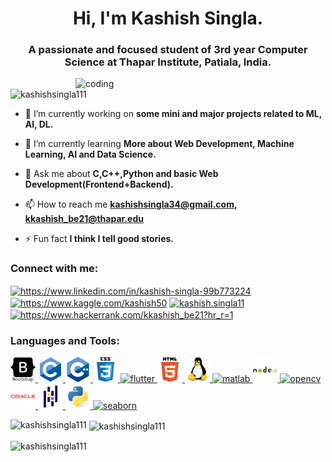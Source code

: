 <h1 align="center">Hi, I'm Kashish Singla.</h1>
<h3 align="center">A passionate and focused student of 3rd year Computer Science at Thapar Institute, Patiala, India.</h3>

<img align="right" alt="coding" width="400" src="https://encrypted-tbn0.gstatic.com/images?q=tbn:ANd9GcQLWJMLVvruFNIIfrv3GbCe7UekzCI4JywFBw&usqp=CAU">

<p align="left"> <img src="https://komarev.com/ghpvc/?username=kashishsingla111&label=Profile%20views&color=0e75b6&style=flat" alt="kashishsingla111" /> </p>

- 🔭 I’m currently working on **some mini and major projects related to ML, AI, DL.**

- 🌱 I’m currently learning **More about Web Development, Machine Learning, AI and Data Science.**

- 💬 Ask me about **C,C++,Python and basic Web Development(Frontend+Backend).**

- 📫 How to reach me **kashishsingla34@gmail.com, kkashish_be21@thapar.edu**

- ⚡ Fun fact **I think I tell good stories.**

<h3 align="left">Connect with me:</h3>
<p align="left">
<a href="https://linkedin.com/in/https://www.linkedin.com/in/kashish-singla-99b773224" target="blank"><img align="center" src="https://raw.githubusercontent.com/rahuldkjain/github-profile-readme-generator/master/src/images/icons/Social/linked-in-alt.svg" alt="https://www.linkedin.com/in/kashish-singla-99b773224" height="30" width="40" /></a>
  <a href="https://kaggle.com/https://www.kaggle.com/kashish50" target="blank"><img align="center" src="https://raw.githubusercontent.com/rahuldkjain/github-profile-readme-generator/master/src/images/icons/Social/kaggle.svg" alt="https://www.kaggle.com/kashish50" height="30" width="40" /></a>
<a href="https://instagram.com/kashish.singla11" target="blank"><img align="center" src="https://raw.githubusercontent.com/rahuldkjain/github-profile-readme-generator/master/src/images/icons/Social/instagram.svg" alt="kashish.singla11" height="30" width="40" /></a>
<a href="https://www.hackerrank.com/https://www.hackerrank.com/kkashish_be21?hr_r=1" target="blank"><img align="center" src="https://raw.githubusercontent.com/rahuldkjain/github-profile-readme-generator/master/src/images/icons/Social/hackerrank.svg" alt="https://www.hackerrank.com/kkashish_be21?hr_r=1" height="30" width="40" /></a>
</p>

<h3 align="left">Languages and Tools:</h3>
<p align="left"> <a href="https://getbootstrap.com" target="_blank" rel="noreferrer"> <img src="https://raw.githubusercontent.com/devicons/devicon/master/icons/bootstrap/bootstrap-plain-wordmark.svg" alt="bootstrap" width="40" height="40"/> </a> <a href="https://www.cprogramming.com/" target="_blank" rel="noreferrer"> <img src="https://raw.githubusercontent.com/devicons/devicon/master/icons/c/c-original.svg" alt="c" width="40" height="40"/> </a> <a href="https://www.w3schools.com/cpp/" target="_blank" rel="noreferrer"> <img src="https://raw.githubusercontent.com/devicons/devicon/master/icons/cplusplus/cplusplus-original.svg" alt="cplusplus" width="40" height="40"/> </a> <a href="https://www.w3schools.com/css/" target="_blank" rel="noreferrer"> <img src="https://raw.githubusercontent.com/devicons/devicon/master/icons/css3/css3-original-wordmark.svg" alt="css3" width="40" height="40"/> </a> <a href="https://flutter.dev" target="_blank" rel="noreferrer"> <img src="https://www.vectorlogo.zone/logos/flutterio/flutterio-icon.svg" alt="flutter" width="40" height="40"/> </a> <a href="https://www.w3.org/html/" target="_blank" rel="noreferrer"> <img src="https://raw.githubusercontent.com/devicons/devicon/master/icons/html5/html5-original-wordmark.svg" alt="html5" width="40" height="40"/> </a> <a href="https://www.linux.org/" target="_blank" rel="noreferrer"> <img src="https://raw.githubusercontent.com/devicons/devicon/master/icons/linux/linux-original.svg" alt="linux" width="40" height="40"/> </a> <a href="https://www.mathworks.com/" target="_blank" rel="noreferrer"> <img src="https://upload.wikimedia.org/wikipedia/commons/2/21/Matlab_Logo.png" alt="matlab" width="40" height="40"/> </a> <a href="https://nodejs.org" target="_blank" rel="noreferrer"> <img src="https://raw.githubusercontent.com/devicons/devicon/master/icons/nodejs/nodejs-original-wordmark.svg" alt="nodejs" width="40" height="40"/> </a> <a href="https://opencv.org/" target="_blank" rel="noreferrer"> <img src="https://www.vectorlogo.zone/logos/opencv/opencv-icon.svg" alt="opencv" width="40" height="40"/> </a> <a href="https://www.oracle.com/" target="_blank" rel="noreferrer"> <img src="https://raw.githubusercontent.com/devicons/devicon/master/icons/oracle/oracle-original.svg" alt="oracle" width="40" height="40"/> </a> <a href="https://pandas.pydata.org/" target="_blank" rel="noreferrer"> <img src="https://raw.githubusercontent.com/devicons/devicon/2ae2a900d2f041da66e950e4d48052658d850630/icons/pandas/pandas-original.svg" alt="pandas" width="40" height="40"/> </a> <a href="https://www.python.org" target="_blank" rel="noreferrer"> <img src="https://raw.githubusercontent.com/devicons/devicon/master/icons/python/python-original.svg" alt="python" width="40" height="40"/> </a> <a href="https://seaborn.pydata.org/" target="_blank" rel="noreferrer"> <img src="https://seaborn.pydata.org/_images/logo-mark-lightbg.svg" alt="seaborn" width="40" height="40"/> </a> </p>

<p><img align="left" src="https://github-readme-stats.vercel.app/api/top-langs?username=kashishsingla111&show_icons=true&locale=en&layout=compact" alt="kashishsingla111" /></p>

<p>&nbsp;<img align="center" src="https://github-readme-stats.vercel.app/api?username=kashishsingla111&show_icons=true&locale=en" alt="kashishsingla111" /></p>

<p><img align="center" src="https://github-readme-streak-stats.herokuapp.com/?user=kashishsingla111&" alt="kashishsingla111" /></p>

